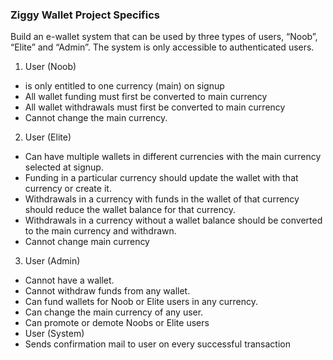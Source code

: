 ### Ziggy Wallet Project Specifics

Build an e-wallet system that can be used by three types of users, “Noob”, “Elite” and “Admin”. The system is only accessible to authenticated users.

1. User (Noob) 
- is only entitled to one currency (main) on signup 
- All wallet funding must first be converted to main currency 
- All wallet withdrawals must first be converted to main currency 
- Cannot change the main currency.

2. User (Elite) 
- Can have multiple wallets in different currencies with the main currency selected at signup. 
- Funding in a particular currency should update the wallet with that currency or create it. 
- Withdrawals in a currency with funds in the wallet of that currency should reduce the wallet balance for that currency. 
- Withdrawals in a currency without a wallet balance should be converted to the main currency and withdrawn. 
- Cannot change main currency 

3. User (Admin) 
- Cannot have a wallet. 
- Cannot withdraw funds from any wallet. 
- Can fund wallets for Noob or Elite users in any currency. 
- Can change the main currency of any user. 
- Can promote or demote Noobs or Elite users 
- User (System) 
- Sends confirmation mail to user on every successful transaction
